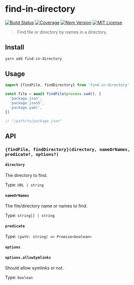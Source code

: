 # find-in-directory

[![Build Status][github_actions_badge]][github_actions_link]
[![Coverage][coveralls_badge]][coveralls_link]
[![Npm Version][package_version_badge]][package_link]
[![MIT License][license_badge]][license_link]

[github_actions_badge]: https://img.shields.io/github/actions/workflow/status/fisker/find-in-directory/continuous-integration.yml?barnach=main&style=flat-square
[github_actions_link]: https://github.com/fisker/find-in-directory/actions?query=branch%3Amain
[coveralls_badge]: https://img.shields.io/coveralls/github/fisker/find-in-directory/main?style=flat-square
[coveralls_link]: https://coveralls.io/github/fisker/find-in-directory?branch=main
[license_badge]: https://img.shields.io/npm/l/prettier-format.svg?style=flat-square
[license_link]: https://github.com/fisker/find-in-directory/blob/main/license
[package_version_badge]: https://img.shields.io/npm/v/find-in-directory.svg?style=flat-square
[package_link]: https://www.npmjs.com/package/find-in-directory

> Find file or directory by names in a directory.

## Install

```bash
yarn add find-in-directory
```

## Usage

```js
import {findFile, findDirectory} from 'find-in-directory'

const file = await findFile(process.cwd(), [
  'package.json',
  'package.json5',
  'package.yaml',
])

// "/path/to/package.json"
```

## API

### `{findFile, findDirectory}(directory, nameOrNames, predicate?, options?)`

#### `directory`

The directory to find.

Type: `URL | string`

#### `nameOrNames`

The file/directory name or names to find.

Type: `string[] | string`

#### `predicate`

Type: `(path: string) => Promise<boolean>`

#### `options`

#### `options.allowSymlinks`

Should allow symlinks or not.

Type: `boolean`
